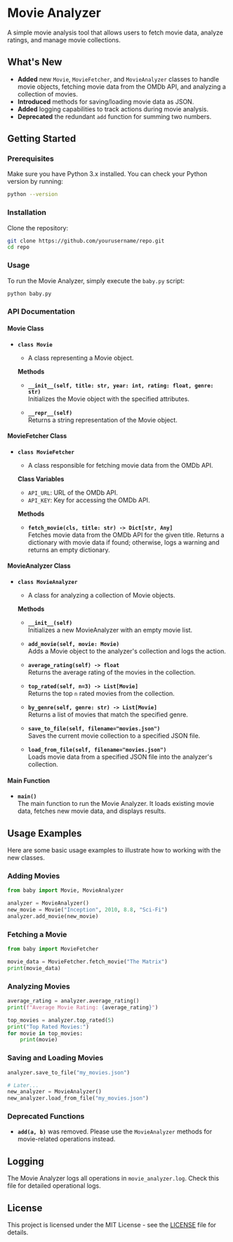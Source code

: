 # Movie Analyzer

A simple movie analysis tool that allows users to fetch movie data, analyze ratings, and manage movie collections.

## What's New
- **Added** new `Movie`, `MovieFetcher`, and `MovieAnalyzer` classes to handle movie objects, fetching movie data from the OMDb API, and analyzing a collection of movies.
- **Introduced** methods for saving/loading movie data as JSON.
- **Added** logging capabilities to track actions during movie analysis.
- **Deprecated** the redundant `add` function for summing two numbers.

## Getting Started

### Prerequisites
Make sure you have Python 3.x installed. You can check your Python version by running:

```bash
python --version
```

### Installation
Clone the repository:

```bash
git clone https://github.com/yourusername/repo.git
cd repo
```

### Usage
To run the Movie Analyzer, simply execute the `baby.py` script:

```bash
python baby.py
```

### API Documentation

#### Movie Class
- **`class Movie`**
  - A class representing a Movie object.
  
  **Methods**
  - **`__init__(self, title: str, year: int, rating: float, genre: str)`**  
    Initializes the Movie object with the specified attributes.
    
  - **`__repr__(self)`**  
    Returns a string representation of the Movie object.

#### MovieFetcher Class
- **`class MovieFetcher`**
  - A class responsible for fetching movie data from the OMDb API.
  
  **Class Variables**
  - `API_URL`: URL of the OMDb API.
  - `API_KEY`: Key for accessing the OMDb API.
  
  **Methods**
  - **`fetch_movie(cls, title: str) -> Dict[str, Any]`**  
    Fetches movie data from the OMDb API for the given title. Returns a dictionary with movie data if found; otherwise, logs a warning and returns an empty dictionary.

#### MovieAnalyzer Class
- **`class MovieAnalyzer`**
  - A class for analyzing a collection of Movie objects.
  
  **Methods**
  - **`__init__(self)`**  
    Initializes a new MovieAnalyzer with an empty movie list.
    
  - **`add_movie(self, movie: Movie)`**  
    Adds a Movie object to the analyzer's collection and logs the action.
  
  - **`average_rating(self) -> float`**  
    Returns the average rating of the movies in the collection.
  
  - **`top_rated(self, n=3) -> List[Movie]`**  
    Returns the top `n` rated movies from the collection.
  
  - **`by_genre(self, genre: str) -> List[Movie]`**  
    Returns a list of movies that match the specified genre.
  
  - **`save_to_file(self, filename="movies.json")`**  
    Saves the current movie collection to a specified JSON file.
  
  - **`load_from_file(self, filename="movies.json")`**  
    Loads movie data from a specified JSON file into the analyzer's collection.

#### Main Function
- **`main()`**  
  The main function to run the Movie Analyzer. It loads existing movie data, fetches new movie data, and displays results.

## Usage Examples
Here are some basic usage examples to illustrate how to working with the new classes.

### Adding Movies
```python
from baby import Movie, MovieAnalyzer

analyzer = MovieAnalyzer()
new_movie = Movie("Inception", 2010, 8.8, "Sci-Fi")
analyzer.add_movie(new_movie)
```

### Fetching a Movie
```python
from baby import MovieFetcher

movie_data = MovieFetcher.fetch_movie("The Matrix")
print(movie_data)
```

### Analyzing Movies
```python
average_rating = analyzer.average_rating()
print(f"Average Movie Rating: {average_rating}")

top_movies = analyzer.top_rated(5)
print("Top Rated Movies:")
for movie in top_movies:
    print(movie)
```

### Saving and Loading Movies
```python
analyzer.save_to_file("my_movies.json")

# Later...
new_analyzer = MovieAnalyzer()
new_analyzer.load_from_file("my_movies.json")
```

### Deprecated Functions
- **`add(a, b)`** was removed. Please use the `MovieAnalyzer` methods for movie-related operations instead.

## Logging
The Movie Analyzer logs all operations in `movie_analyzer.log`. Check this file for detailed operational logs.

## License
This project is licensed under the MIT License - see the [LICENSE](LICENSE) file for details.